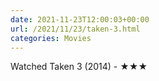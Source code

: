 ```yaml
---
date: 2021-11-23T12:00:03+00:00
url: /2021/11/23/taken-3.html
categories: Movies
---
```

Watched Taken 3 (2014) - ★★★




